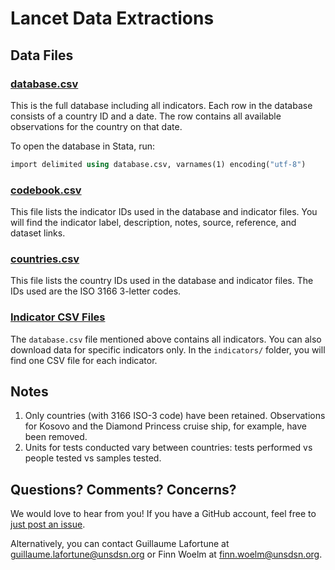 # Lancet Data Extractions

## Data Files

### [database.csv](https://sdsna.github.io/lancet-data/data/database.csv)

This is the full database including all indicators. Each row in the database consists of a country ID and a date. The row contains all
available observations for the country on that date.

To open the database in Stata, run:
```stata
import delimited using database.csv, varnames(1) encoding("utf-8")
```

### [codebook.csv](https://sdsna.github.io/lancet-data/data/codebook.csv)

This file lists the indicator IDs used in the database and indicator files.
You will find the indicator label, description, notes, source, reference, and dataset links.

### [countries.csv](https://sdsna.github.io/lancet-data/data/countries.csv)

This file lists the country IDs used in the database and indicator files.
The IDs used are the ISO 3166 3-letter codes.

### [Indicator CSV Files](https://github.com/sdsna/lancet-data/tree/master/data/indicators/)

The `database.csv` file mentioned above contains all indicators. You can also
download data for specific indicators only. In the `indicators/` folder, you will find one CSV file for each indicator.

## Notes

1. Only countries (with 3166 ISO-3 code) have been retained. Observations for Kosovo and the Diamond Princess cruise ship, for example, have been removed.
1. Units for tests conducted vary between countries: tests performed vs people tested vs samples tested.

## Questions? Comments? Concerns?

We would love to hear from you! If you have a GitHub account, feel free to [just post an issue](https://github.com/sdsna/lancet-data/issues).

Alternatively, you can contact Guillaume Lafortune at guillaume.lafortune@unsdsn.org
or Finn Woelm at finn.woelm@unsdsn.org.
